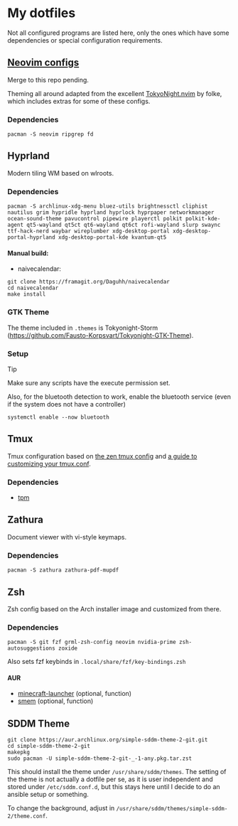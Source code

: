# My dotfiles

Not all configured programs are listed here, only the ones which have some dependencies or special configuration requirements.

## [Neovim configs](https://github.com/giodueck/nvim)
Merge to this repo pending.

Theming all around adapted from the excellent [TokyoNight.nvim](https://github.com/folke/tokyonight.nvim) by folke, which includes extras for some of these configs.

### Dependencies
```
pacman -S neovim ripgrep fd
```

## Hyprland
Modern tiling WM based on wlroots.

### Dependencies
```
pacman -S archlinux-xdg-menu bluez-utils brightnessctl cliphist nautilus grim hypridle hyprland hyprlock hyprpaper networkmanager ocean-sound-theme pavucontrol pipewire playerctl polkit polkit-kde-agent qt5-wayland qt5ct qt6-wayland qt6ct rofi-wayland slurp swaync ttf-hack-nerd waybar wireplumber xdg-desktop-portal xdg-desktop-portal-hyprland xdg-desktop-portal-kde kvantum-qt5
```
#### Manual build:
- naivecalendar:
```shell
git clone https://framagit.org/Daguhh/naivecalendar
cd naivecalendar
make install
```

### GTK Theme
The theme included in `.themes` is Tokyonight-Storm (https://github.com/Fausto-Korpsvart/Tokyonight-GTK-Theme).

### Setup
> [!TIP]
> Make sure any scripts have the execute permission set.

Also, for the bluetooth detection to work, enable the bluetooth service (even if the system does not have a
controller)
```
systemctl enable --now bluetooth
```

## Tmux
Tmux configuration based on [the zen tmux config](https://www.youtube.com/watch?v=DzNmUNvnB04)
and [a guide to customizing your tmux.conf](https://hamvocke.com/blog/a-guide-to-customizing-your-tmux-conf/).

### Dependencies
- [tpm](https://github.com/tmux-plugins/tpm)

## Zathura
Document viewer with vi-style keymaps.

### Dependencies
```
pacman -S zathura zathura-pdf-mupdf
```

## Zsh
Zsh config based on the Arch installer image and customized from there.

### Dependencies
```
pacman -S git fzf grml-zsh-config neovim nvidia-prime zsh-autosuggestions zoxide
```

Also sets fzf keybinds in `.local/share/fzf/key-bindings.zsh`

#### AUR
- [minecraft-launcher](https://aur.archlinux.org/packages/minecraft-launcher) (optional, function)
- [smem](https://aur.archlinux.org/packages/smem) (optional, function)

## SDDM Theme
```
git clone https://aur.archlinux.org/simple-sddm-theme-2-git.git
cd simple-sddm-theme-2-git
makepkg
sudo pacman -U simple-sddm-theme-2-git-_-1-any.pkg.tar.zst
```

This should install the theme under `/usr/share/sddm/themes`. The setting of the theme is not actually a dotfile per se,
as it is user independent and stored under `/etc/sddm.conf.d`, but this stays here until I decide to do an ansible setup
or something.

To change the background, adjust in `/usr/share/sddm/themes/simple-sddm-2/theme.conf`.
